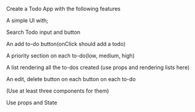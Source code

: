 Create a Todo App with the following features 

A simple UI with; 

Search Todo input and button  

An add to-do button(onClick should add a todo) 

A priority section on each to-do(low, medium, high) 

A list rendering all the to-dos created (use props and rendering lists here) 

An edit, delete button on each button on each to-do 

(Use at least three components for them) 

Use props and State 